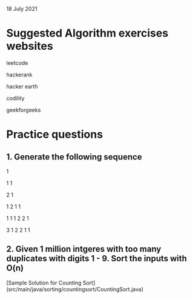 18 July 2021

# Suggested Algorithm exercises websites

leetcode

hackerank

hacker earth

codility

geekforgeeks

# Practice questions

## 1. Generate the following sequence

1

1 1

2 1

1 2 1 1

1 1 1 2 2 1

3 1 2 2 1 1


## 2. Given 1 million intgeres with too many duplicates with digits 1 - 9. Sort the inputs with O(n)

[Sample Solution for Counting Sort] (src/main/java/sorting/countingsort/CountingSort.java)

